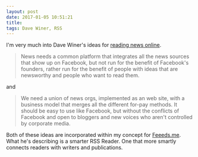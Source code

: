 ```yaml
---
layout: post
date: 2017-01-05 10:51:21
title: 
tags: Dave Winer, RSS
---
```


I'm very much into Dave Winer's ideas for [reading news online](http://scripting.com/2017/01/05/weStillNeedANetflixForNews.html).

> News needs a common platform that integrates all the news sources that show up on Facebook, but not run for the benefit of Facebook's founders, rather run for the benefit of people with ideas that are newsworthy and people who want to read them. 

and

> We need a union of news orgs, implemented as an web site, with a business model that merges all the different for-pay methods. It should be easy to use like Facebook, but without the conflicts of Facebook and open to bloggers and new voices who aren't controlled by corporate media.

Both of these ideas are incorporated within my concept for [Feeeds.me](http://feeeds.me). What he's describing is a smarter RSS Reader. One that more smartly connects readers with writers and publications. 